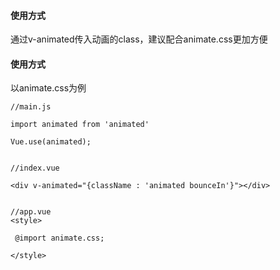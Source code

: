 ﻿#### 使用方式
通过v-animated传入动画的class，建议配合animate.css更加方便

#### 使用方式

以animate.css为例

```
//main.js

import animated from 'animated'

Vue.use(animated);


//index.vue

<div v-animated="{className : 'animated bounceIn'}"></div>


//app.vue
<style>

 @import animate.css;
 
</style>


```


